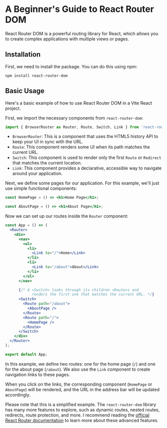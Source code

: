 # A Beginner's Guide to React Router DOM

React Router DOM is a powerful routing library for React, which allows you to create complex applications with multiple views or pages.

## Installation

First, we need to install the package. You can do this using npm:

```shell
npm install react-router-dom
```

## Basic Usage

Here's a basic example of how to use React Router DOM in a Vite React project.

First, we import the necessary components from `react-router-dom`:

```jsx
import { BrowserRouter as Router, Route, Switch, Link } from 'react-router-dom';
```

- `BrowserRouter`: This is a component that uses the HTML5 history API to keep your UI in sync with the URL.
- `Route`: This component renders some UI when its path matches the current URL.
- `Switch`: This component is used to render only the first `Route` or `Redirect` that matches the current location.
- `Link`: This component provides a declarative, accessible way to navigate around your application.

Next, we define some pages for our application. For this example, we'll just use simple functional components:

```jsx
const HomePage = () => <h1>Home Page</h1>;

const AboutPage = () => <h1>About Page</h1>;
```

Now we can set up our routes inside the `Router` component:

```jsx
const App = () => (
  <Router>
    <div>
      <nav>
        <ul>
          <li>
            <Link to="/">Home</Link>
          </li>
          <li>
            <Link to="/about">About</Link>
          </li>
        </ul>
      </nav>

      {/* A <Switch> looks through its children <Route>s and
            renders the first one that matches the current URL. */}
      <Switch>
        <Route path="/about">
          <AboutPage />
        </Route>
        <Route path="/">
          <HomePage />
        </Route>
      </Switch>
    </div>
  </Router>
);

export default App;
```

In this example, we define two routes: one for the home page (`/`) and one for the about page (`/about`). We also use the `Link` component to create navigation links to these pages.

When you click on the links, the corresponding component (`HomePage` or `AboutPage`) will be rendered, and the URL in the address bar will be updated accordingly.

Please note that this is a simplified example. The `react-router-dom` library has many more features to explore, such as dynamic routes, nested routes, redirects, route protection, and more. I recommend reading the [official React Router documentation](https://reactrouter.com/) to learn more about these advanced features.
